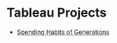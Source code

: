 # Tableau Projects

* [Spending Habits of Generations](https://public.tableau.com/views/SpendinghabitsofGeneration/Dashboard1?:language=en-US&:display_count=n&:origin=viz_share_link)

